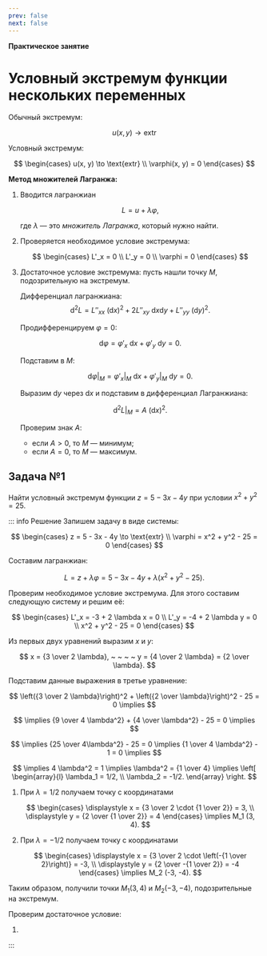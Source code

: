 ```yaml
---
prev: false
next: false
---
```


**Практическое занятие**

# Условный экстремум функции нескольких переменных

<!-- Начало теоретической части -->

Обычный экстремум:

$$
u(x,y) \to \text{extr}
$$

Условный экстремум:

$$
\begin{cases}
u(x, y) \to \text{extr} \\
\varphi(x, y) = 0
\end{cases}
$$

**Метод множителей Лагранжа:**

1. Вводится лагранжиан

   $$
   L = u + \lambda \varphi,
   $$
   
   где $\lambda$ — это *множитель Лагранжа*, который нужно найти.

2. Проверяется необходимое условие экстремума:

   $$
   \begin{cases}
   L'_x = 0 \\
   L'_y = 0 \\
   \varphi = 0
   \end{cases}
   $$

3. Достаточное условие экстремума: пусть нашли точку $M$, подозрительную на экстремум.

   Дифференциал лагранжиана:
   $$
   \text{d}^2 L = L''_{xx} ~ (\text{d}x)^2 + 2 L''_{xy} ~ \text{d}x \text{d}y + L''_{yy} ~ (\text{d}y)^2.
   $$

   Продифференцируем $\varphi = 0$:

   $$
   \text{d}\varphi = \varphi'_x ~ \text{d}x + \varphi'_y ~ \text{d}y = 0.
   $$

   Подставим в $M$:

   $$
   \left.\text{d}\varphi \right|_M = \left.\varphi'_x\right|_M ~ \text{d}x + \left.\varphi'_y\right|_M ~ \text{d}y = 0.
   $$

   Выразим $\text{d}y$ через $\text{d}x$ и подставим в дифференциал Лагранжиана:

   $$
   \left.\text{d}^2 L\right|_M = A ~ (\text{d}x)^2.
   $$

   Проверим знак $A$:

   * если $A > 0$, то $M$ — минимум;
   * если $A = 0$, то $M$ — максимум.

<!-- Конец теоретической части -->

## Задача №1

Найти условный экстремум функции $z = 5 - 3x - 4y$ при условии $x^2 + y^2 = 25$.

::: info Решение
Запишем задачу в виде системы:

$$
\begin{cases}
z = 5 - 3x - 4y \to \text{extr} \\
\varphi = x^2 + y^2 - 25 = 0
\end{cases}
$$

Составим лагранжиан:

$$
L = z + \lambda \varphi = 5 - 3x - 4y + \lambda \left(
    x^2 + y^2 - 25
\right).
$$

Проверим необходимое условие экстремума. Для этого составим следующую систему и решим её:

$$
\begin{cases}
L'_x = -3 + 2 \lambda x = 0 \\
L'_y = -4 + 2 \lambda y = 0 \\
x^2 + y^2 - 25 = 0
\end{cases}
$$

Из первых двух уравнений выразим $x$ и $y$:

$$
x = {3 \over 2 \lambda}, ~ ~ ~ ~ y = {4 \over 2 \lambda} = {2 \over \lambda}.
$$

Подставим данные выражения в третье уравнение:

$$
\left({3 \over 2 \lambda}\right)^2 + \left({2 \over \lambda}\right)^2 - 25 = 0
\implies
$$

$$
\implies
{9 \over 4 \lambda^2} + {4 \over \lambda^2} - 25 = 0
\implies
$$

$$
\implies
{25 \over 4\lambda^2} - 25 = 0
\implies
{1 \over 4 \lambda^2} - 1 = 0
\implies
$$

$$
\implies 4 \lambda^2 = 1 \implies \lambda^2 = {1 \over 4} \implies
\left[
\begin{array}{l}
\lambda_1 = 1/2, \\
\lambda_2 = -1/2.
\end{array}
\right.
$$

1. При $\lambda = 1/2$ получаем точку с координатами
   
   $$
   \begin{cases}
   \displaystyle x = {3 \over 2 \cdot {1 \over 2}} = 3, \\
   \displaystyle y = {2 \over {1 \over 2}} = 4
   \end{cases}
   \implies M_1 (3, 4).
   $$

2. При $\lambda = -1/2$ получаем точку с координатами

   $$
   \begin{cases}
   \displaystyle x = {3 \over 2 \cdot \left(-{1 \over 2}\right)} = -3, \\
   \displaystyle y = {2 \over -{1 \over 2}} = -4
   \end{cases}
   \implies M_2 (-3, -4).
   $$

Таким образом, получили точки $M_1(3, 4)$ и $M_2(-3, -4)$, подозрительные на экстремум.

Проверим достаточное условие:

1. 
:::
